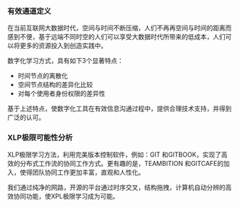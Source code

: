 
### 有效通道定义

在当前互联网大数据时代，空间与时间不断压缩，人们不再再空间与时间的距离而感到不便，基于远端不同时空的人们可以享受大数据时代所带来的低成本，人们可以将更多的资源投入到创造实践中。

数字化学习方式，具有如下3个显著特点：

* 时间节点的离散化
* 空间节点结构的差异化比较
* 对每个使用者身份权限的差异性

基于上述特点，使数字化工具在有效信息沟通过程中，提供合理技术支持，并得到广泛的认可。

### XLP极限可能性分析

XLP极限学习方法，利用完美版本控制软件，例如：GIT 和GITBOOK，实现了高效的分布式工作流的协同工作方式。更有趣的是，TEAMBITION 和GITCAFE的加入，使得团队协同工作更加丰富，直观和人性化。

我们通过纯净的网路，开源的平台通过时序交叉，结构拖拽，计算机自动分辨的高效协同功能，使XPL极限学习成为可能。





